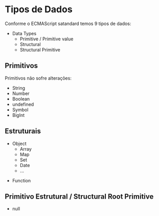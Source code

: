 # Tipos de Dados

Conforme o ECMAScript satandard temos 9 tipos de dados:

- Data Types
  - Primitive / Primitive value
  - Structural
  - Structural Primitive

## Primitivos

Primitivos não sofre alterações:

- String
- Number
- Boolean
- undefined
- Symbol
- BigInt

## Estruturais

- Object
  - Array
  * Map
  * Set
  * Date
  * ...

* Function

## Primitivo Estrutural / Structural Root Primitive

- null
